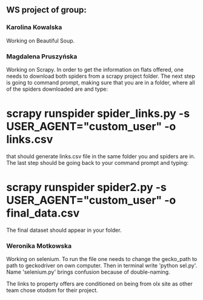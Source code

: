 ## WS project of group: 

### Karolina Kowalska
Working on Beautiful Soup.

### Magdalena Pruszyńska
Working on Scrapy. 
In order to get the information on flats offered, one needs to download both spiders from a scrapy project folder. The next step is going to command prompt, making sure that you are in a folder, where all of the spiders downloaded are and type:
# scrapy runspider spider_links.py -s USER_AGENT="custom_user" -o links.csv 
that should generate links.csv file in the same folder you and spiders are in.
The last step should be going back to your command prompt and typing:
# scrapy runspider spider2.py -s USER_AGENT="custom_user" -o final_data.csv
The final dataset should appear in your folder.

### Weronika Motkowska
Working on selenium.
To run the file one needs to change the gecko_path to path to geckodriver on own computer. Then in terminal write 'python sel.py'. Name 'selenium.py' brings confusion because of double-naming.

The links to property offers are conditioned on being from olx site as other team chose otodom for their project.
